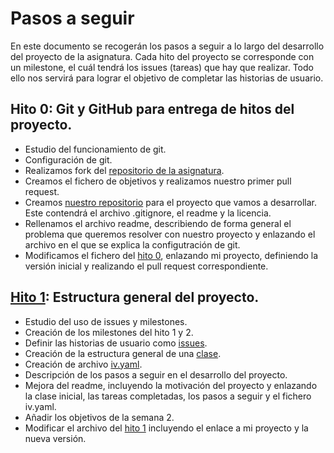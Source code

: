 # Pasos a seguir

En este documento se recogerán los pasos a seguir a lo largo del desarrollo del proyecto de la asignatura. Cada hito del proyecto se corresponde con un milestone, el cuál tendrá los issues (tareas) que hay que realizar. Todo ello nos servirá para lograr el objetivo de completar las historias de usuario.

## Hito 0: Git y GitHub para entrega de hitos del proyecto.

- Estudio del funcionamiento de git.
- Configuración de git.
- Realizamos fork del [repositorio de la asignatura](https://github.com/JJ/IV-20-21).
- Creamos el fichero de objetivos y realizamos nuestro primer pull request.
- Creamos [nuestro repositorio](https://github.com/joseegc10/get-match) para el proyecto que vamos a desarrollar. Este contendrá el archivo .gitignore, el readme y la licencia.
- Rellenamos el archivo readme, describiendo de forma general el problema que queremos resolver con nuestro proyecto y enlazando el archivo en el que se explica la configutración de git.
- Modificamos el fichero del [hito 0](https://github.com/JJ/IV-20-21/blob/master/proyectos/hito-0.md), enlazando mi proyecto, definiendo la versión inicial y realizando el pull request correspondiente.

## [Hito 1](https://github.com/joseegc10/get-match/milestone/1): Estructura general del proyecto.

- Estudio del uso de issues y milestones.
- Creación de los milestones del hito 1 y 2.
- Definir las historias de usuario como [issues](https://github.com/joseegc10/get-match/issues).
- Creación de la estructura general de una [clase](https://github.com/joseegc10/get-match/blob/master/src/partido.rb).
- Creación de archivo [iv.yaml](https://github.com/joseegc10/get-match/blob/master/iv.yaml).
- Descripción de los pasos a seguir en el desarrollo del proyecto.
- Mejora del readme, incluyendo la motivación del proyecto y enlazando la clase inicial, las tareas completadas, los pasos a seguir y el fichero iv.yaml.
- Añadir los objetivos de la semana 2.
- Modificar el archivo del [hito 1](https://github.com/JJ/IV-20-21/blob/master/proyectos/hito-1.md) incluyendo el enlace a mi proyecto y la nueva versión.
